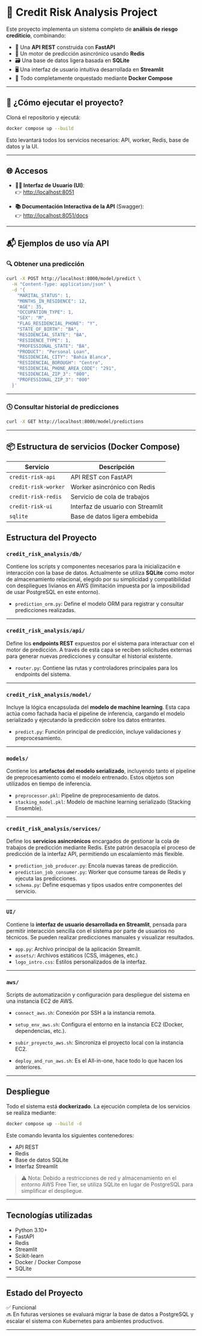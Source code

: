# 🧠 Credit Risk Analysis Project

Este proyecto implementa un sistema completo de **análisis de riesgo crediticio**, combinando:

- 🔌 Una **API REST** construida con **FastAPI**
- 🧵 Un motor de predicción asincrónico usando **Redis**
- 🗃 Una base de datos ligera basada en **SQLite**
- 🖥 Una interfaz de usuario intuitiva desarrollada en **Streamlit**
- 🐳 Todo completamente orquestado mediante **Docker Compose**

---

## 🚀 ¿Cómo ejecutar el proyecto?

Cloná el repositorio y ejecutá:

```bash
docker compose up --build
```

Esto levantará todos los servicios necesarios: API, worker, Redis, base de datos y la UI.

---

## 🌐 Accesos

- **🧑‍💻 Interfaz de Usuario (UI)**:  
  👉 [http://localhost:8051](http://localhost:8051)

- **📚 Documentación Interactiva de la API** (Swagger):  
  👉 [http://localhost:8051/docs](http://localhost:8051/docs)

---

## 📬 Ejemplos de uso vía API

### 🔍 Obtener una predicción

```bash
curl -X POST http://localhost:8000/model/predict \
  -H "Content-Type: application/json" \
  -d '{
    "MARITAL_STATUS": 1,
    "MONTHS_IN_RESIDENCE": 12,
    "AGE": 35,
    "OCCUPATION_TYPE": 1,
    "SEX": "M",
    "FLAG_RESIDENCIAL_PHONE": "Y",
    "STATE_OF_BIRTH": "BA",
    "RESIDENCIAL_STATE": "BA",
    "RESIDENCE_TYPE": 1,
    "PROFESSIONAL_STATE": "BA",
    "PRODUCT": "Personal Loan",
    "RESIDENCIAL_CITY": "Bahía Blanca",
    "RESIDENCIAL_BOROUGH": "Centro",
    "RESIDENCIAL_PHONE_AREA_CODE": "291",
    "RESIDENCIAL_ZIP_3": "800",
    "PROFESSIONAL_ZIP_3": "800"
  }'
```

---

### 🕓 Consultar historial de predicciones

```bash
curl -X GET http://localhost:8000/model/predictions
```

---

## 📦 Estructura de servicios (Docker Compose)

| Servicio             | Descripción                                  |
|----------------------|----------------------------------------------|
| `credit-risk-api`    | API REST con FastAPI                         |
| `credit-risk-worker` | Worker asincrónico con Redis                 |
| `credit-risk-redis`  | Servicio de cola de trabajos                 |
| `credit-risk-ui`     | Interfaz de usuario con Streamlit            |
| `sqlite`             | Base de datos ligera embebida                |



## Estructura del Proyecto

### `credit_risk_analysis/db/`
Contiene los scripts y componentes necesarios para la inicialización e interacción con la base de datos. Actualmente se utiliza **SQLite** como motor de almacenamiento relacional, elegido por su simplicidad y compatibilidad con despliegues livianos en AWS (limitación impuesta por la imposibilidad de usar PostgreSQL en este entorno).

- `prediction_orm.py`: Define el modelo ORM para registrar y consultar predicciones realizadas.

---

### `credit_risk_analysis/api/`
Define los **endpoints REST** expuestos por el sistema para interactuar con el motor de predicción. A través de esta capa se reciben solicitudes externas para generar nuevas predicciones y consultar el historial existente.

- `router.py`: Contiene las rutas y controladores principales para los endpoints del sistema.

---

### `credit_risk_analysis/model/`
Incluye la lógica encapsulada del **modelo de machine learning**. Esta capa actúa como fachada hacia el pipeline de inferencia, cargando el modelo serializado y ejecutando la predicción sobre los datos entrantes.

- `predict.py`: Función principal de predicción, incluye validaciones y preprocesamiento.

---

### `models/`
Contiene los **artefactos del modelo serializado**, incluyendo tanto el pipeline de preprocesamiento como el modelo entrenado. Estos objetos son utilizados en tiempo de inferencia.

- `preprocessor.pkl`: Pipeline de preprocesamiento de datos.
- `stacking_model.pkl`: Modelo de machine learning serializado (Stacking Ensemble).

---

### `credit_risk_analysis/services/`
Define los **servicios asincrónicos** encargados de gestionar la cola de trabajos de predicción mediante Redis. Este patrón desacopla el proceso de predicción de la interfaz API, permitiendo un escalamiento más flexible.

- `prediction_job_producer.py`: Encola nuevas tareas de predicción.
- `prediction_job_consumer.py`: Worker que consume tareas de Redis y ejecuta las predicciones.
- `schema.py`: Define esquemas y tipos usados entre componentes del servicio.

---

### `UI/`
Contiene la **interfaz de usuario desarrollada en Streamlit**, pensada para permitir interacción sencilla con el sistema por parte de usuarios no técnicos. Se pueden realizar predicciones manuales y visualizar resultados.

- `app.py`: Archivo principal de la aplicación Streamlit.
- `assets/`: Archivos estáticos (CSS, imágenes, etc.)
- `logo_intro.css`: Estilos personalizados de la interfaz.

---

### `aws/`
Scripts de automatización y configuración para despliegue del sistema en una instancia EC2 de AWS.

- `connect_aws.sh`: Conexión por SSH a la instancia remota.
- `setup_env_aws.sh`: Configura el entorno en la instancia EC2 (Docker, dependencias, etc.).
- `subir_proyecto_aws.sh`: Sincroniza el proyecto local con la instancia EC2.

- `deploy_and_run_aws.sh`: Es el All-in-one, hace todo lo que hacen los anteriores.

---

## Despliegue

Todo el sistema está **dockerizado**. La ejecución completa de los servicios se realiza mediante:

```bash
docker compose up --build -d
```

Este comando levanta los siguientes contenedores:

- API REST
- Redis
- Base de datos SQLite
- Interfaz Streamlit

> ⚠️ Nota: Debido a restricciones de red y almacenamiento en el entorno AWS Free Tier, se utiliza SQLite en lugar de PostgreSQL para simplificar el despliegue.

---

## Tecnologías utilizadas

- Python 3.10+
- FastAPI
- Redis
- Streamlit
- Scikit-learn
- Docker / Docker Compose
- SQLite

---

## Estado del Proyecto

✅ Funcional  
🔜 En futuras versiones se evaluará migrar la base de datos a PostgreSQL y escalar el sistema con Kubernetes para ambientes productivos.

---